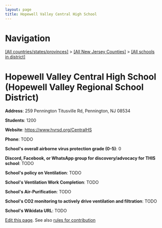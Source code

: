 ```yaml
---
layout: page
title: Hopewell Valley Central High School
---
```

# Navigation

[[All countries/states/provinces]](../../..) > [[All New Jersey Counties]](../..) > [[All schools in district]](..)

# Hopewell Valley Central High School (Hopewell Valley Regional School District)

**Address**: 259 Pennington Titusville Rd, Pennington, NJ 08534

**Students**: 1200

**Website**: <https://www.hvrsd.org/CentralHS>

**Phone**: TODO

**School's overall airborne virus protection grade (0-5)**: 0

**Discord, Facebook, or WhatsApp group for discovery/advocacy for THIS school**: TODO

**School's policy on Ventilation**: TODO

**School's Ventilation Work Completion**: TODO

**School's Air-Purification**: TODO

**School's CO2 monitoring to actively drive ventilation and filtration**: TODO

**School's Wikidata URL**: TODO


[Edit this page](https://github.com/ventilate-schools/NJ/edit/main/./Mercer/Hopewell_Valley_Regional_School_District/Hopewell_Valley_Central_High_School.md). See also [rules for contribution](../../../contribution-rules/)